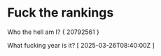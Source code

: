 # Fuck the rankings

Who the hell am I?
{ 20792561 }

What fucking year is it?
[ 2025-03-26T08:40:00Z ]
